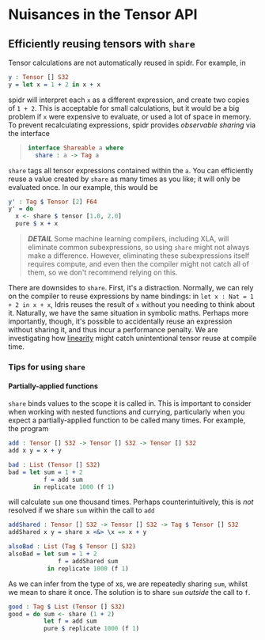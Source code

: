 <!--
Copyright 2023 Joel Berkeley

Licensed under the Apache License, Version 2.0 (the "License");
you may not use this file except in compliance with the License.
You may obtain a copy of the License at

    http://www.apache.org/licenses/LICENSE-2.0

Unless required by applicable law or agreed to in writing, software
distributed under the License is distributed on an "AS IS" BASIS,
WITHOUT WARRANTIES OR CONDITIONS OF ANY KIND, either express or implied.
See the License for the specific language governing permissions and
limitations under the License.
-->
# Nuisances in the Tensor API

## Efficiently reusing tensors with `share`

Tensor calculations are not automatically reused in spidr. For example, in
<!-- idris
import Literal
import Tensor
-->
```idris
y : Tensor [] S32
y = let x = 1 + 2 in x + x
```
spidr will interpret each `x` as a different expression, and create two copies of `1 + 2`. This is acceptable for small calculations, but it would be a big problem if `x` were expensive to evaluate, or used a lot of space in memory. To prevent recalculating expressions, spidr provides _observable sharing_ via the interface
> ```idris
> interface Shareable a where
>   share : a -> Tag a
> ```
`share` tags all tensor expressions contained within the `a`. You can efficiently reuse a value created by `share` as many times as you like; it will only be evaluated once. In our example, this would be
```idris
y' : Tag $ Tensor [2] F64
y' = do
  x <- share $ tensor [1.0, 2.0]
  pure $ x + x 
```

> *__DETAIL__* Some machine learning compilers, including XLA, will eliminate common subexpressions, so using `share` might not always make a difference. However, eliminating these subexpressions itself requires compute, and even then the compiler might not catch all of them, so we don't recommend relying on this.

There are downsides to `share`. First, it's a distraction. Normally, we can rely on the compiler to reuse expressions by name bindings: in `let x : Nat = 1 + 2 in x + x`, Idris reuses the result of `x` without you needing to think about it. Naturally, we have the same situation in symbolic maths. Perhaps more importantly, though, it's possible to accidentally reuse an expression without sharing it, and thus incur a performance penalty. We are investigating how [linearity](https://www.type-driven.org.uk/edwinb/papers/idris2.pdf) might catch unintentional tensor reuse at compile time.

### Tips for using `share`

#### Partially-applied functions

`share` binds values to the scope it is called in. This is important to consider when working with nested functions and currying, particularly when you expect a partially-applied function to be called many times. For example, the program
```idris
add : Tensor [] S32 -> Tensor [] S32 -> Tensor [] S32
add x y = x + y

bad : List (Tensor [] S32)
bad = let sum = 1 + 2
          f = add sum
       in replicate 1000 (f 1)
```
will calculate `sum` one thousand times. Perhaps counterintuitively, this is _not_ resolved if we share `sum` within the call to `add`
```idris
addShared : Tensor [] S32 -> Tensor [] S32 -> Tag $ Tensor [] S32
addShared x y = share x <&> \x => x + y

alsoBad : List (Tag $ Tensor [] S32)
alsoBad = let sum = 1 + 2
              f = addShared sum
           in replicate 1000 (f 1)
```
As we can infer from the type of xs, we are repeatedly sharing `sum`, whilst we mean to share it once. The solution is to share `sum` _outside_ the call to `f`.
```idris
good : Tag $ List (Tensor [] S32)
good = do sum <- share (1 + 2)
          let f = add sum
          pure $ replicate 1000 (f 1)
```
